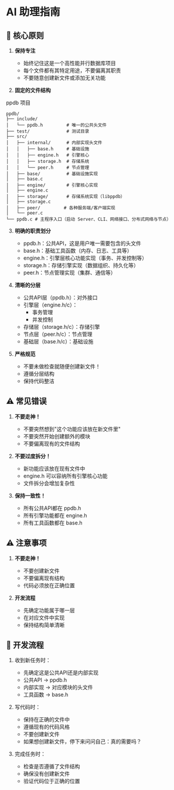 # AI 助理指南

## 🎯 核心原则

1. **保持专注**
   - 始终记住这是一个高性能并行数据库项目
   - 每个文件都有其特定用途，不要偏离其职责
   - 不要随意创建新文件或添加无关功能

2. **固定的文件结构**

ppdb 项目

   ```
ppdb/
├── include/
│   └── ppdb.h         # 唯一的公共头文件
├── test/              # 测试目录
├── src/
│   ├── internal/      # 内部实现头文件
│   │   ├── base.h     # 基础设施
│   │   ├── engine.h   # 引擎核心
│   │   ├── storage.h  # 存储系统
│   │   └── peer.h     # 节点管理
│   ├── base/          # 基础设施实现
│   ├── base.c
│   ├── engine/        # 引擎核心实现
│   ├── engine.c
│   ├── storage/       # 存储系统实现（libppdb）
│   ├── storage.c
│   ├── peer/         # 各种服务端/客户端实现
│   └── peer.c
└── ppdb.c # 主程序入口（启动 Server、CLI、网络接口、分布式网络与节点）
   ```

3. **明确的职责划分**
   - ppdb.h：公共API，这是用户唯一需要包含的头文件
   - base.h：基础工具函数（内存、日志、工具等）
   - engine.h：引擎层核心功能实现（事务、并发控制等）
   - storage.h：存储引擎实现（数据组织、持久化等）
   - peer.h：节点管理实现（集群、通信等）

4. **清晰的分层**
   - 公共API层（ppdb.h）：对外接口
   - 引擎层（engine.h/c）：
     - 事务管理
     - 并发控制
   - 存储层（storage.h/c）：存储引擎
   - 节点层（peer.h/c）：节点管理
   - 基础层（base.h/c）：基础设施

5. **严格规范**
   - 不要未做检查就随便创建新文件！
   - 遵循分层结构
   - 保持代码整洁

## ⚠️ 常见错误

1. **不要走神！** 
   - 不要突然想到"这个功能应该放在新文件里"
   - 不要突然开始创建额外的模块
   - 不要偏离现有的文件结构

2. **不要过度拆分！**
   - 新功能应该放在现有文件中
   - engine.h 可以容纳所有引擎核心功能
   - 文件拆分会增加复杂性

3. **保持一致性！**
   - 所有公共API都在 ppdb.h
   - 所有引擎功能都在 engine.h
   - 所有工具函数都在 base.h

## ⚠️ 注意事项

1. **不要走神！** 
   - 不要创建新文件
   - 不要偏离现有结构
   - 代码必须放在正确位置

2. **开发流程**
   - 先确定功能属于哪一层
   - 在对应文件中实现
   - 保持结构简单清晰

## 🚀 开发流程

1. 收到新任务时：
   - 先确定这是公共API还是内部实现
   - 公共API → ppdb.h
   - 内部实现 → 对应模块的头文件
   - 工具函数 → base.h

2. 写代码时：
   - 保持在正确的文件中
   - 遵循现有的代码风格
   - 不要创建新文件
   - 如果想创建新文件，停下来问问自己：真的需要吗？

3. 完成任务时：
   - 检查是否遵循了文件结构
   - 确保没有创建新文件
   - 验证代码位于正确的位置
